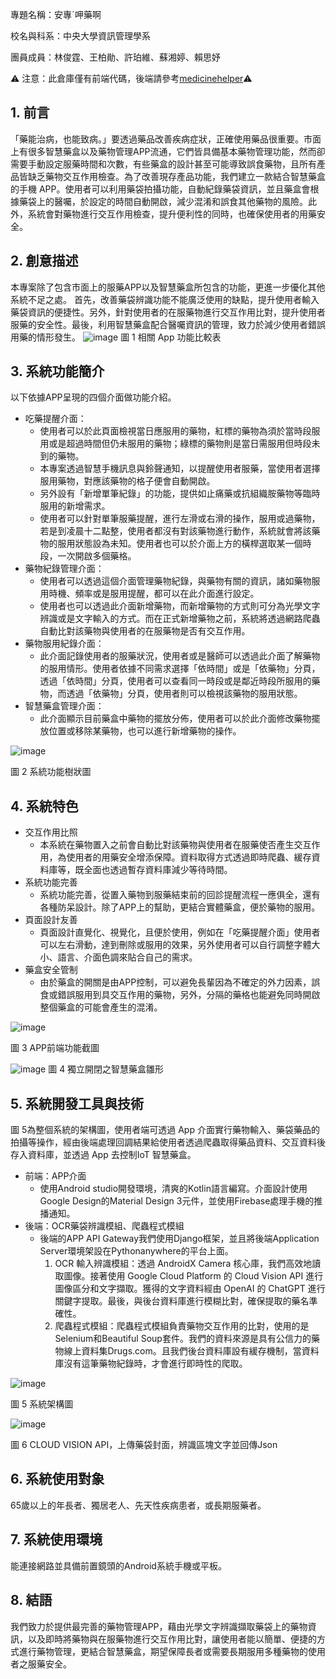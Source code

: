 專題名稱：安專ˊ呷藥啊

校名與科系：中央大學資訊管理學系 

團員成員：林俊霆、王柏勛、許珀維、蘇湘婷、賴思妤

⚠️ 注意：此倉庫僅有前端代碼，後端請參考[medicinehelper](https://github.com/brankhsu/medicinehelper)⚠️

## 1. 前言

「藥能治病，也能致病。」要透過藥品改善疾病症狀，正確使用藥品很重要。市面上有很多智慧藥盒以及藥物管理APP流通，它們皆具備基本藥物管理功能，然而卻需要手動設定服藥時間和次數，有些藥盒的設計甚至可能導致誤食藥物，且所有產品皆缺乏藥物交互作用檢查。為了改善現存產品功能，我們建立一款結合智慧藥盒的手機 APP。使用者可以利用藥袋拍攝功能，自動紀錄藥袋資訊，並且藥盒會根據藥袋上的醫囑，於設定的時間自動開啟，減少混淆和誤食其他藥物的風險。此外，系統會對藥物進行交互作用檢查，提升便利性的同時，也確保使用者的用藥安全。

## 2. 創意描述

本專案除了包含市面上的服藥APP以及智慧藥盒所包含的功能，更進一步優化其他系統不足之處。
首先，改善藥袋辨識功能不能廣泛使用的缺點，提升使用者輸入藥袋資訊的便捷性。另外，針對使用者的在服藥物進行交互作用比對，提升使用者服藥的安全性。最後，利用智慧藥盒配合醫囑資訊的管理，致力於減少使用者錯誤用藥的情形發生。
![image](https://github.com/JunTingLin/drug_android_frontend/assets/92431095/c69eb193-cd6d-49e8-ac51-a6720d5dcf01)
圖 1 相關 App 功能比較表

## 3. 系統功能簡介 
以下依據APP呈現的四個介面做功能介紹。
+ 吃藥提醒介面：
  + 使用者可以於此頁面檢視當日應服用的藥物，紅標的藥物為須於當時段服用或是超過時間但仍未服用的藥物；綠標的藥物則是當日需服用但時段未到的藥物。
  + 本專案透過智慧手機訊息與鈴聲通知，以提醒使用者服藥，當使用者選擇服用藥物，對應該藥物的格子便會自動開啟。
  + 另外設有「新增單筆紀錄」的功能，提供如止痛藥或抗組織胺藥物等臨時服用的新增需求。
  + 使用者可以針對單筆服藥提醒，進行左滑或右滑的操作，服用或過藥物，若是到凌晨十二點整，使用者都沒有對該藥物進行動作，系統就會將該藥物的服用狀態設為未知。使用者也可以於介面上方的橫桿選取某一個時段，一次開啟多個藥格。
+ 藥物紀錄管理介面：
  + 使用者可以透過這個介面管理藥物紀錄，與藥物有關的資訊，諸如藥物服用時機、頻率或是服用提醒，都可以在此介面進行設定。
  + 使用者也可以透過此介面新增藥物，而新增藥物的方式則可分為光學文字辨識或是文字輸入的方式。而在正式新增藥物之前，系統將透過網路爬蟲自動比對該藥物與使用者的在服藥物是否有交互作用。
+ 藥物服用紀錄介面：
  + 此介面記錄使用者的服藥狀況，使用者或是醫師可以透過此介面了解藥物的服用情形。使用者依據不同需求選擇「依時間」或是「依藥物」分頁，透過「依時間」分頁，使用者可以查看同一時段或是鄰近時段所服用的藥物，而透過「依藥物」分頁，使用者則可以檢視該藥物的服用狀態。
+ 智慧藥盒管理介面：
  + 此介面顯示目前藥盒中藥物的擺放分佈，使用者可以於此介面修改藥物擺放位置或移除某藥物，也可以進行新增藥物的操作。

![image](https://github.com/JunTingLin/drug_android_frontend/assets/92431095/48cc86e3-b9fa-4f95-86d7-4c19457e133b)

圖 2 系統功能樹狀圖

## 4. 系統特色
+ 交互作用比照
  + 本系統在藥物置入之前會自動比對該藥物與使用者在服藥使否產生交互作用，為使用者的用藥安全增添保障。資料取得方式透過即時爬蟲、緩存資料庫等，既全面也透過暫存資料庫減少等待時間。
+ 系統功能完善
  + 系統功能完善，從置入藥物到服藥結束前的回診提醒流程一應俱全，還有各種防呆設計。除了APP上的幫助，更結合實體藥盒，便於藥物的服用。
+ 頁面設計友善
  + 頁面設計直覺化、視覺化，且便於使用，例如在「吃藥提醒介面」使用者可以左右滑動，達到刪除或服用的效果，另外使用者可以自行調整字體大小、語言、介面色調來貼合自己的需求。
+ 藥盒安全管制
  + 由於藥盒的開關是由APP控制，可以避免長輩因為不確定的外力因素，誤食或錯誤服用到具交互作用的藥物，另外，分隔的藥格也能避免同時開啟整個藥盒的可能會產生的混淆。
 
![image](https://github.com/JunTingLin/drug_android_frontend/assets/92431095/ae774893-7e4b-4384-8f3e-0669db778b06)

圖 3 APP前端功能截圖

![image](https://github.com/JunTingLin/drug_android_frontend/assets/92431095/5b1b03aa-815d-4bbc-bc26-85bb0eb56adb)
圖 4 獨立開閉之智慧藥盒雛形

## 5. 系統開發工具與技術
圖 5為整個系統的架構圖，使用者端可透過 App 介面實行藥物輸入、藥袋藥品的拍攝等操作，經由後端處理回調結果給使用者透過爬蟲取得藥品資料、交互資料後存入資料庫，並透過 App 去控制IoT 智慧藥盒。 
+ 前端：APP介面
  + 使用Android studio開發環境，清爽的Kotlin語言編寫。介面設計使用Google Design的Material Design 3元件，並使用Firebase處理手機的推播通知。
+ 後端：OCR藥袋辨識模組、爬蟲程式模組
  + 後端的APP API Gateway我們使用Django框架，並且將後端Application Server環境架設在Pythonanywhere的平台上面。
    1. OCR 輸入辨識模組：透過 AndroidX Camera 核心庫，我們高效地讀取圖像。接著使用 Google Cloud Platform 的 Cloud Vision API 進行圖像區分和文字擷取。獲得的文字資料經由 OpenAI 的 ChatGPT 進行關鍵字提取。最後，與後台資料庫進行模糊比對，確保提取的藥名準確性。
    2. 爬蟲程式模組：爬蟲程式模組負責藥物交互作用的比對，使用的是Selenium和Beautiful Soup套件。我們的資料來源是具有公信力的藥物線上資料集Drugs.com。且我們後台資料庫設有緩存機制，當資料庫沒有這筆藥物紀錄時，才會進行即時性的爬取。

![image](https://github.com/JunTingLin/drug_android_frontend/assets/92431095/15d50ae8-854b-4437-8778-be949be7d5be)

圖 5 系統架構圖

![image](https://github.com/JunTingLin/drug_android_frontend/assets/92431095/acffd0ea-4ccc-40f4-811c-d315773fecb4)

圖 6 CLOUD VISION API，上傳藥袋封面，辨識區塊文字並回傳Json

## 6. 系統使用對象 
65歲以上的年長者、獨居老人、先天性疾病患者，或長期服藥者。
## 7. 系統使用環境 
能連接網路並具備前置鏡頭的Android系統手機或平板。
## 8. 結語
我們致力於提供最完善的藥物管理APP，藉由光學文字辨識擷取藥袋上的藥物資訊，以及即時將藥物與在服藥物進行交互作用比對，讓使用者能以簡單、便捷的方式進行藥物管理，更結合智慧藥盒，期望保障長者或需要長期服用多種藥物的使用者之服藥安全。







